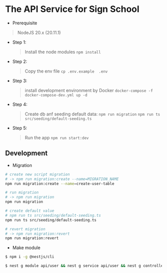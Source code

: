 # The API Service for Sign School

- Prerequisite

> NodeJS 20.x (20.11.1)

- Step 1:

  > Install the node modules
  > `npm install`

- Step 2:

  > Copy the env file
  > `cp .env.example  .env`

- Step 3:

  > install development environment by Docker
  > `docker-compose -f docker-compose-dev.yml up -d`
  

- Step 4:

  > Create db anf seeding default data:
  > `npm run migration`
  > `npm run ts src/seeding/default-seeding.ts`

- Step 5:

  > Run the app
  > `npm run start:dev`

## Development

- Migration

```bash
# create new script migration
# -> npm run migration:create --name=MIGRATION_NAME
npm run migration:create --name=create-user-table

# run migration
# -> npm run migration
npm run migration

# create default value
# npm run ts src/seeding/default-seeding.ts
npm run ts src/seeding/default-seeding.ts

# revert migration
# -> npm run migration:revert
npm run migration:revert
```

- Make module

```bash
$ npm i -g @nestjs/cli

$ nest g module api/user && nest g service api/user && nest g controller api/user
```
